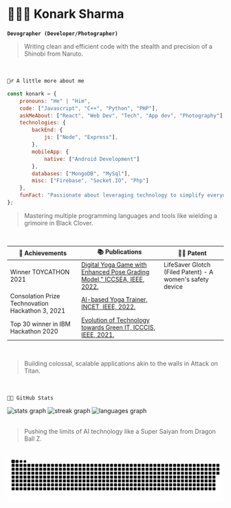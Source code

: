 # 👨🏼‍💻 Konark Sharma

**`Devographer (Developer/Photographer)`**

> Writing clean and efficient code with the stealth and precision of a Shinobi from Naruto.
<br>

`🧞‍♂️ A little more about me `
```javascript
const konark = {
    pronouns: "He" | "Him",
    code: ["Javascript", "C++", "Python", "PHP"],
    askMeAbout: ["React", "Web Dev", "Tech", "App dev", "Photography"],
    technologies: {
        backEnd: {
            js: ["Node", "Express"],
        },
        mobileApp: {
            native: ["Android Development"]
        },
        databases: ["MongoDB", "MySql"],
        misc: ["Firebase", "Socket.IO", "Php"]
    },
    funFact: "Passionate about leveraging technology to simplify everyday tasks."
};
```
> Mastering multiple programming languages and tools like wielding a grimoire in Black Clover.
<br>

| 🏅 Achievements | 📚 Publications | 🕵🏼 Patent | 
| ----------- | ----------- | ----------- |
| Winner TOYCATHON 2021 | [Digital Yoga Game with Enhanced Pose Grading Model," ICCSEA, IEEE, 2022.](https://ieeexplore.ieee.org/abstract/document/9936591) | LifeSaver Glotch (Filed Patent) - A women's safety device |
| Consolation Prize Technovation Hackathon 3, 2021 | [AI-based Yoga Trainer, INCET, IEEE, 2022.](https://ieeexplore.ieee.org/abstract/document/9824332) |  |
| Top 30 winner in IBM Hackathon 2020 | [Evolution of Technology towards Green IT, ICCCIS, IEEE, 2021.](https://ieeexplore.ieee.org/abstract/document/9397173) |  |

<br>

> Building colossal, scalable applications akin to the walls in Attack on Titan.
<br>


`🥷🏻 GitHub Stats `
<div align="left">
  <img src="https://github-readme-stats.vercel.app/api?username=konarksharma13&hide_title=false&hide_rank=true&show_icons=true&include_all_commits=true&count_private=true&disable_animations=false&theme=blueberry&locale=en&hide_border=true" height="150" alt="stats graph"  />
  <img src="https://streak-stats.demolab.com?user=konarksharma13&locale=en&mode=daily&theme=blueberry&hide_border=true&border_radius=0" height="150" alt="streak graph"  />
  <img src="https://github-readme-stats.vercel.app/api/top-langs?username=konarksharma13&locale=en&hide_title=false&layout=compact&card_width=320&langs_count=5&theme=blueberry&hide_border=true" height="150" alt="languages graph"  />
</div>
<br>

> Pushing the limits of AI technology like a Super Saiyan from Dragon Ball Z.
<br clear="both">

<img src="https://raw.githubusercontent.com/Konarksharma13/konarksharma13/output/snake.svg" alt="Snake animation" />
